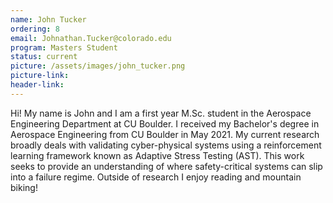```yaml
---
name: John Tucker
ordering: 8
email: Johnathan.Tucker@colorado.edu
program: Masters Student
status: current
picture: /assets/images/john_tucker.png
picture-link: 
header-link: 
---
```


Hi! My name is John and I am a first year M.Sc. student in the Aerospace Engineering Department at CU Boulder. I received my Bachelor's degree in Aerospace Engineering from CU Boulder in May 2021. My current research broadly deals with validating cyber-physical systems using a reinforcement learning framework known as Adaptive Stress Testing (AST). This work seeks to provide an understanding of where safety-critical systems can slip into a failure regime. Outside of research I enjoy reading and mountain biking!
